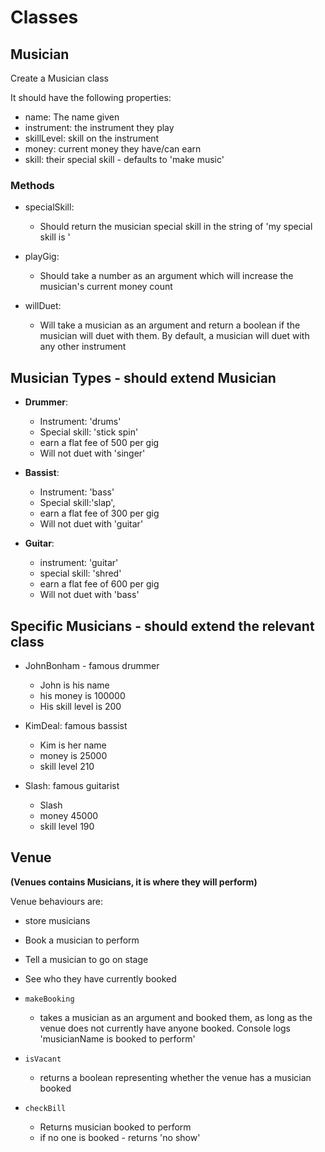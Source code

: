 # Classes

## Musician

Create a Musician class

It should have the following properties:

-   name: The name given
-   instrument: the instrument they play
-   skillLevel: skill on the instrument
-   money: current money they have/can earn
-   skill: their special skill - defaults to 'make music'

### Methods

-   specialSkill:

    -   Should return the musician special skill in the string of 'my special skill is <skill>'

-   playGig:

    -   Should take a number as an argument which will increase the musician's current money count

-   willDuet:

    -   Will take a musician as an argument and return a boolean if the musician will duet with them. By default, a musician will duet with any other instrument

## Musician Types - should extend Musician

-   **Drummer**:

    -   Instrument: 'drums'
    -   Special skill: 'stick spin'
    -   earn a flat fee of 500 per gig
    -   Will not duet with 'singer'

-   **Bassist**:

    -   Instrument: 'bass'
    -   Special skill:'slap',
    -   earn a flat fee of 300 per gig
    -   Will not duet with 'guitar'

-   **Guitar**:

    -   instrument: 'guitar'
    -   special skill: 'shred'
    -   earn a flat fee of 600 per gig
    -   Will not duet with 'bass'

## Specific Musicians - should extend the relevant class

-   JohnBonham - famous drummer

    -   John is his name
    -   his money is 100000
    -   His skill level is 200

-   KimDeal: famous bassist

    -   Kim is her name
    -   money is 25000
    -   skill level 210

-   Slash: famous guitarist
    -   Slash
    -   money 45000
    -   skill level 190

## Venue

**(Venues contains Musicians, it is where they will perform)**

Venue behaviours are:

-   store musicians
-   Book a musician to perform
-   Tell a musician to go on stage
-   See who they have currently booked

-   `makeBooking`

    -   takes a musician as an argument and booked them, as long as the venue does not currently have anyone booked.
        Console logs 'musicianName is booked to perform'

-   `isVacant`

    -   returns a boolean representing whether the venue has a musician booked

-   `checkBill`
    -   Returns musician booked to perform
    -   if no one is booked - returns 'no show'
